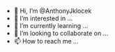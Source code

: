 - 👋 Hi, I’m @AnthonyJklocek
- 👀 I’m interested in ...
- 🌱 I’m currently learning ...
- 💞️ I’m looking to collaborate on ...
- 📫 How to reach me ...

<!---
AnthonyJklocek/AnthonyJklocek is a ✨ special ✨ repository because its `README.md` (this file) appears on your GitHub profile.
You can click the Preview link to take a look at your changes.
--->
